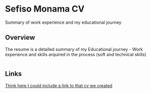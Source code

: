 <h1>Sefiso Monama CV</h1>
<p>Summary of work experience and my educational journey</p>

<h2>Overview</h2>
<p>The resume is a detailed summary of my Educational journey - Work experience and skills arquired in the process  (soft and technical skills)</p>
<img src=></img>

<h2>Links</h2>
<a href=#>Think here I could include a link to that cv we created</a>
